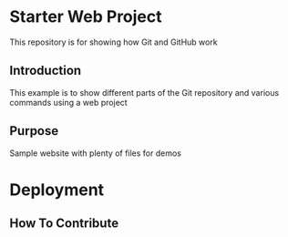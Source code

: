 # Starter Web Project

This repository is for showing how Git and GitHub work

## Introduction

This example is to show different parts of the Git repository and various commands using a web project

## Purpose

Sample website with plenty of files for demos

# Deployment

## How To Contribute